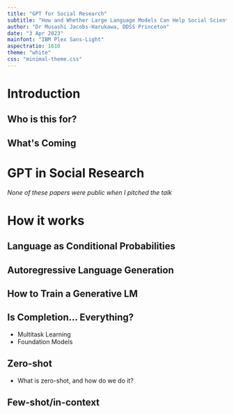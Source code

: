 ```yaml
---
title: "GPT for Social Research"
subtitle: "How and Whether Large Language Models Can Help Social Scientists"
author: "Dr Musashi Jacobs-Harukawa, DDSS Princeton"
date: "3 Apr 2023"
mainfont: "IBM Plex Sans-Light"
aspectratio: 1610
theme: "white"
css: "minimal-theme.css"
---
```


# Introduction

## Who is this for?

## What's Coming

# GPT in Social Research

_None of these papers were public when I pitched the talk_

# How it works

## Language as Conditional Probabilities

## Autoregressive Language Generation

## How to Train a Generative LM

## Is Completion... Everything?

- Multitask Learning
- Foundation Models

## Zero-shot

- What is zero-shot, and how do we do it?


## Few-shot/in-context



